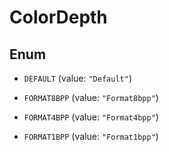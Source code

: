 
# ColorDepth

## Enum


* `DEFAULT` (value: `"Default"`)

* `FORMAT8BPP` (value: `"Format8bpp"`)

* `FORMAT4BPP` (value: `"Format4bpp"`)

* `FORMAT1BPP` (value: `"Format1bpp"`)



